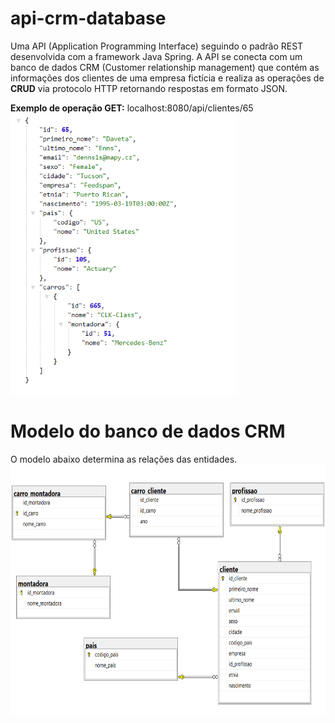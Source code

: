 # api-crm-database
Uma API (Application Programming Interface) seguindo o padrão REST desenvolvida com a framework Java Spring.
A API se conecta com um banco de dados CRM (Customer relationship management) que contém as informações dos clientes de uma empresa fictícia e realiza as operações de <b>CRUD</b> via protocolo HTTP retornando respostas em formato JSON. 

<b>Exemplo de operação GET:</b> localhost:8080/api/clientes/65 <br>
<img src="imagens/get.PNG" height="450">

# Modelo do banco de dados CRM
O modelo abaixo determina as relações das entidades.<br>
<img src="imagens/db.png" height="400">